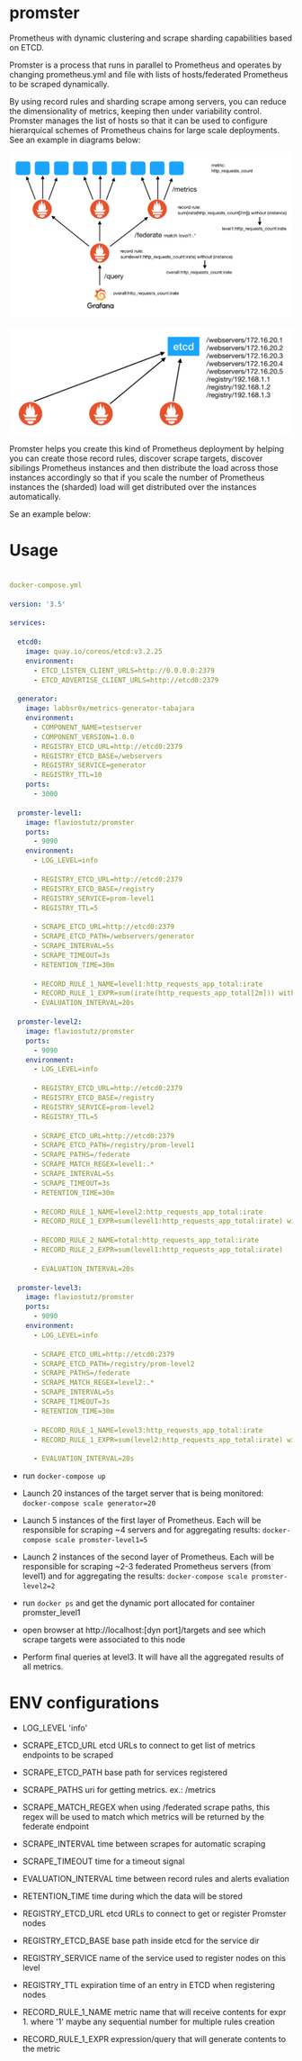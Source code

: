 # promster
Prometheus with dynamic clustering and scrape sharding capabilities based on ETCD.

Promster is a process that runs in parallel to Prometheus and operates by changing prometheus.yml and file with lists of hosts/federated Prometheus to be scraped dynamically.

By using record rules and sharding scrape among servers, you can reduce the dimensionality of metrics, keeping then under variability control. Promster manages the list of hosts so that it can be used to configure hierarquical schemes of Prometheus chains for large scale deployments. See an example in diagrams below:

![hierarchical](docs/hierarchical-prometheus.png "diagram")

![hierarchical](docs/etcd-prometheus.png "diagram")

Promster helps you create this kind of Prometheus deployment by helping you can create those record rules, discover scrape targets, discover sibilings Prometheus instances and then distribute the load across those instances accordingly so that if you scale the number of Prometheus instances the (sharded) load will get distributed over the instances automatically.

Se an example below:

# Usage

```yml

docker-compose.yml

version: '3.5'

services:

  etcd0:
    image: quay.io/coreos/etcd:v3.2.25
    environment:
      - ETCD_LISTEN_CLIENT_URLS=http://0.0.0.0:2379
      - ETCD_ADVERTISE_CLIENT_URLS=http://etcd0:2379

  generator:
    image: labbsr0x/metrics-generator-tabajara
    environment:
      - COMPONENT_NAME=testserver
      - COMPONENT_VERSION=1.0.0
      - REGISTRY_ETCD_URL=http://etcd0:2379
      - REGISTRY_ETCD_BASE=/webservers
      - REGISTRY_SERVICE=generator
      - REGISTRY_TTL=10
    ports:
      - 3000

  promster-level1:
    image: flaviostutz/promster
    ports:
      - 9090
    environment:
      - LOG_LEVEL=info

      - REGISTRY_ETCD_URL=http://etcd0:2379
      - REGISTRY_ETCD_BASE=/registry
      - REGISTRY_SERVICE=prom-level1
      - REGISTRY_TTL=5

      - SCRAPE_ETCD_URL=http://etcd0:2379
      - SCRAPE_ETCD_PATH=/webservers/generator
      - SCRAPE_INTERVAL=5s
      - SCRAPE_TIMEOUT=3s
      - RETENTION_TIME=30m

      - RECORD_RULE_1_NAME=level1:http_requests_app_total:irate
      - RECORD_RULE_1_EXPR=sum(irate(http_requests_app_total[2m])) without (job,server_name,instance)
      - EVALUATION_INTERVAL=20s

  promster-level2:
    image: flaviostutz/promster
    ports:
      - 9090
    environment:
      - LOG_LEVEL=info

      - REGISTRY_ETCD_URL=http://etcd0:2379
      - REGISTRY_ETCD_BASE=/registry
      - REGISTRY_SERVICE=prom-level2
      - REGISTRY_TTL=5

      - SCRAPE_ETCD_URL=http://etcd0:2379
      - SCRAPE_ETCD_PATH=/registry/prom-level1
      - SCRAPE_PATHS=/federate
      - SCRAPE_MATCH_REGEX=level1:.*
      - SCRAPE_INTERVAL=5s
      - SCRAPE_TIMEOUT=3s
      - RETENTION_TIME=30m

      - RECORD_RULE_1_NAME=level2:http_requests_app_total:irate
      - RECORD_RULE_1_EXPR=sum(level1:http_requests_app_total:irate) without (job,instance)

      - RECORD_RULE_2_NAME=total:http_requests_app_total:irate
      - RECORD_RULE_2_EXPR=sum(level1:http_requests_app_total:irate)

      - EVALUATION_INTERVAL=20s

  promster-level3:
    image: flaviostutz/promster
    ports:
      - 9090
    environment:
      - LOG_LEVEL=info

      - SCRAPE_ETCD_URL=http://etcd0:2379
      - SCRAPE_ETCD_PATH=/registry/prom-level2
      - SCRAPE_PATHS=/federate
      - SCRAPE_MATCH_REGEX=level2:.*
      - SCRAPE_INTERVAL=5s
      - SCRAPE_TIMEOUT=3s
      - RETENTION_TIME=30m

      - RECORD_RULE_1_NAME=level3:http_requests_app_total:irate
      - RECORD_RULE_1_EXPR=sum(level2:http_requests_app_total:irate) without (job,instance)
      
      - EVALUATION_INTERVAL=20s

```

* run ```docker-compose up```

* Launch 20 instances of the target server that is being monitored: ```docker-compose scale generator=20```

* Launch 5 instances of the first layer of Prometheus. Each will be responsible for scraping ~4 servers and for aggregating results: ```docker-compose scale promster-level1=5```

* Launch 2 instances of the second layer of Prometheus. Each will be responsible for scraping ~2-3 federated Prometheus servers (from level1) and for aggregating the results: ```docker-compose scale promster-level2=2```

* run ```docker ps``` and get the dynamic port allocated for container promster_level1

* open browser at http://localhost:[dyn port]/targets and see which scrape targets were associated to this node

* Perform final queries at level3. It will have all the aggregated results of all metrics.

# ENV configurations

* LOG_LEVEL 'info'
* SCRAPE_ETCD_URL etcd URLs to connect to get list of metrics endpoints to be scraped
* SCRAPE_ETCD_PATH base path for services registered
* SCRAPE_PATHS uri for getting metrics. ex.: /metrics
* SCRAPE_MATCH_REGEX when using /federated scrape paths, this regex will be used to match which metrics will be returned by the federate endpoint
* SCRAPE_INTERVAL time between scrapes for automatic scraping
* SCRAPE_TIMEOUT time for a timeout signal

* EVALUATION_INTERVAL time between record rules and alerts evaliation
* RETENTION_TIME time during which the data will be stored

* REGISTRY_ETCD_URL etcd URLs to connect to get or register Promster nodes
* REGISTRY_ETCD_BASE base path inside etcd for the service dir
* REGISTRY_SERVICE name of the service used to register nodes on this level
* REGISTRY_TTL expiration time of an entry in ETCD when registering nodes

* RECORD_RULE_1_NAME metric name that will receive contents for expr 1. where '1' maybe any sequential number for multiple rules creation
* RECORD_RULE_1_EXPR expression/query that will generate contents to the metric
